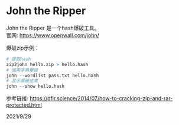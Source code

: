 # John the Ripper

John the Ripper 是一个hash爆破工具。  
官网: https://www.openwall.com/john/  

爆破zip示例：  
```r
# 提取hash
zip2john hello.zip > hello.hash
# 使用字典爆破
john --wordlist pass.txt hello.hash
# 显示爆破结果
john --show hello.hash
```


参考链接: https://dfir.science/2014/07/how-to-cracking-zip-and-rar-protected.html  


2021/9/29  
